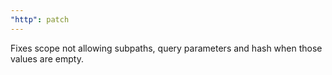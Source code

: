 ```yaml
---
"http": patch
---
```


Fixes scope not allowing subpaths, query parameters and hash when those values are empty.
